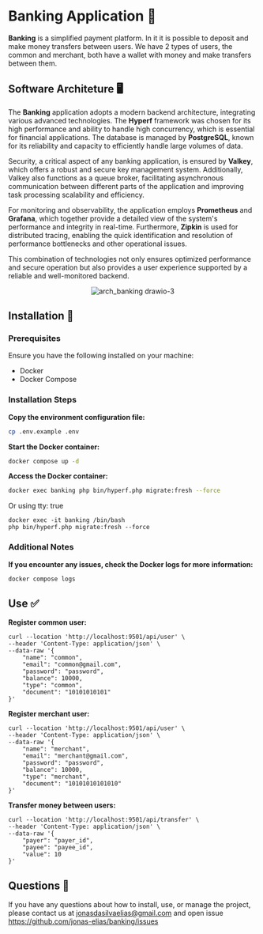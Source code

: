 # Banking Application 💸
**Banking** is a simplified payment platform. In it it is possible to deposit and make money transfers between users. We have 2 types of users, the common and merchant, both have a wallet with money and make transfers between them.

## Software Architeture 🖥️

The **Banking** application adopts a modern backend architecture, integrating various advanced technologies. The **Hyperf** framework was chosen for its high performance and ability to handle high concurrency, which is essential for financial applications. The database is managed by **PostgreSQL**, known for its reliability and capacity to efficiently handle large volumes of data.

Security, a critical aspect of any banking application, is ensured by **Valkey**, which offers a robust and secure key management system. Additionally, Valkey also functions as a queue broker, facilitating asynchronous communication between different parts of the application and improving task processing scalability and efficiency.

For monitoring and observability, the application employs **Prometheus** and **Grafana**, which together provide a detailed view of the system's performance and integrity in real-time. Furthermore, **Zipkin** is used for distributed tracing, enabling the quick identification and resolution of performance bottlenecks and other operational issues.

This combination of technologies not only ensures optimized performance and secure operation but also provides a user experience supported by a reliable and well-monitored backend.

<p align="center">
  <img src="https://github.com/jonas-elias/banking/assets/48037643/df9beaab-d9e5-4739-8aad-c48ac0aebf89" alt="arch_banking drawio-3">
</p>

## Installation 🚀

### Prerequisites
Ensure you have the following installed on your machine:
- Docker
- Docker Compose

### Installation Steps

**Copy the environment configuration file:**

```sh
cp .env.example .env
```

**Start the Docker container:**

```sh
docker compose up -d
```

**Access the Docker container:**
```sh
docker exec banking php bin/hyperf.php migrate:fresh --force
```
Or using tty: true
```
docker exec -it banking /bin/bash
php bin/hyperf.php migrate:fresh --force
```

### Additional Notes

**If you encounter any issues, check the Docker logs for more information:**
```sh
docker compose logs
```

## Use ✅

**Register common user:**

```shell
curl --location 'http://localhost:9501/api/user' \
--header 'Content-Type: application/json' \
--data-raw '{
    "name": "common",
    "email": "common@gmail.com",
    "password": "password",
    "balance": 10000,
    "type": "common",
    "document": "10101010101"
}'
```

**Register merchant user:**

```shell
curl --location 'http://localhost:9501/api/user' \
--header 'Content-Type: application/json' \
--data-raw '{
    "name": "merchant",
    "email": "merchant@gmail.com",
    "password": "password",
    "balance": 10000,
    "type": "merchant",
    "document": "10101010101010"
}'
```

**Transfer money between users:**

```shell
curl --location 'http://localhost:9501/api/transfer' \
--header 'Content-Type: application/json' \
--data-raw '{
    "payer": "payer_id",
    "payee": "payee_id",
    "value": 10
}'
```

## Questions 🤔
If you have any questions about how to install, use, or manage the project, please contact us at jonasdasilvaelias@gmail.com and open issue https://github.com/jonas-elias/banking/issues
